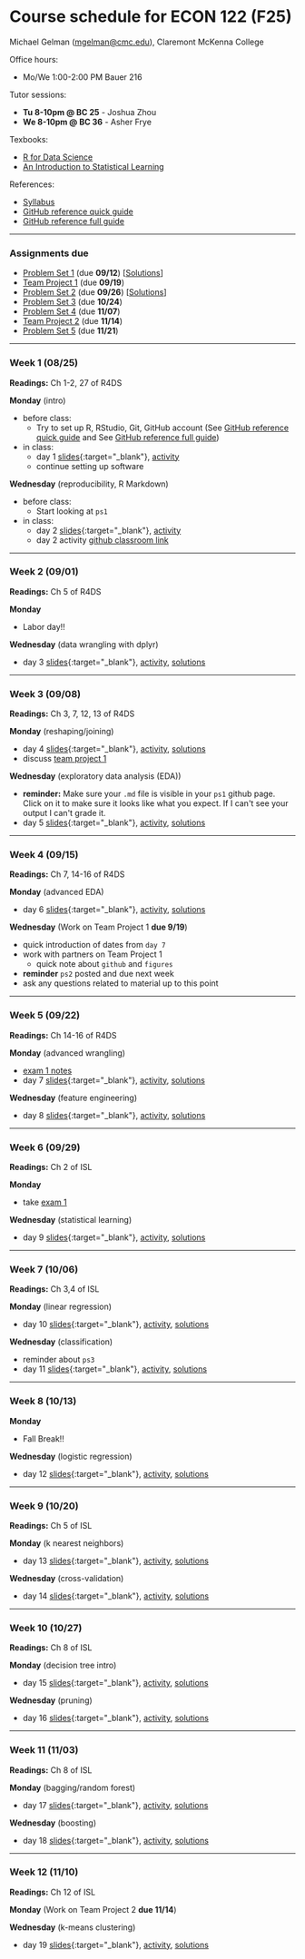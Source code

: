 Course schedule for ECON 122 (F25)
================

Michael Gelman (<mgelman@cmc.edu>), Claremont McKenna College

Office hours:

- Mo/We 1:00-2:00 PM Bauer 216

Tutor sessions:

- **Tu 8-10pm @ BC 25** - Joshua Zhou
- **We 8-10pm @ BC 36** - Asher Frye 

Texbooks:

- [R for Data Science](http://r4ds.had.co.nz/)
- [An Introduction to Statistical Learning](https://hastie.su.domains/ISLR2/ISLRv2_corrected_June_2023.pdf.download.html)

References:

-   [Syllabus](ECON122_F2025_DataScience_StatisticalLearning.pdf)
-   [GitHub reference quick guide](https://github.com/econ122-f25/github-classroom-for-students)
-   [GitHub reference full guide ](https://happygitwithr.com/index.html)

------------------------------------------------------------------------
### Assignments due

- [Problem Set 1](https://classroom.github.com/a/J4eNmuB-) (due **09/12**) [[Solutions](ps/ps1_sol.html)]
- [Team Project 1](https://classroom.github.com/a/4_Pc2W__) (due **09/19**)
- [Problem Set 2](https://classroom.github.com/a/GRFxBibn) (due **09/26**) [[Solutions](ps/ps2_sol.html)]
- [Problem Set 3](https://classroom.github.com/a/hggzh6-a) (due **10/24**)
- [Problem Set 4]() (due **11/07**)
- [Team Project 2]() (due **11/14**)
- [Problem Set 5]() (due **11/21**)

------------------------------------------------------------------------

### Week 1 (08/25)

**Readings:** Ch 1-2, 27 of R4DS

**Monday** (intro) 
-   before class:
    - Try to set up R, RStudio, Git, GitHub account (See [GitHub reference quick guide](https://github.com/econ122-f25/github-classroom-for-students) and See [GitHub reference full guide](https://happygitwithr.com/index.html))
-   in class: 
    -   day 1 [slides](slides/day1.html){:target="_blank"}, [activity](activity/day1_activity.Rmd) 
    -   continue setting up software

**Wednesday** (reproducibility, R Markdown)
-   before class:
    -   Start looking at `ps1`
-   in class: 
    -   day 2 [slides](slides/day2.html){:target="_blank"}, [activity](activity/day2_activity.Rmd) 
    -   day 2 activity [github classroom link](https://classroom.github.com/a/GWld0A2q)
    
------------------------------------------------------------------------
### Week 2 (09/01)

**Readings:**  Ch 5 of R4DS

**Monday** 
  - Labor day!!

**Wednesday** (data wrangling with dplyr)
  -   day 3 [slides](slides/day3.html){:target="_blank"}, [activity](activity/day3_activity.Rmd), [solutions](activity/sol/day3_activity_sol.md)
  
------------------------------------------------------------------------
### Week 3 (09/08)

**Readings:**  Ch 3, 7, 12, 13 of R4DS

**Monday** (reshaping/joining)
  -   day 4 [slides](slides/day4.html){:target="_blank"}, [activity](activity/day4_activity.Rmd), [solutions](activity/sol/day4_activity_sol.md)
  -   discuss [team project 1](https://github.com/econ122/tp1)

**Wednesday** (exploratory data analysis (EDA))
  -   **reminder:** Make sure your `.md` file is visible in your `ps1` github page. Click on it to make sure it looks like what you expect. If I can't see your output I can't grade it.
  -   day 5 [slides](slides/day5.html){:target="_blank"}, [activity](activity/day5_activity.Rmd), [solutions](activity/sol/day5_activity_sol.html)

------------------------------------------------------------------------
### Week 4 (09/15)

**Readings:**  Ch 7, 14-16 of R4DS

**Monday** (advanced EDA)
  -   day 6 [slides](slides/day6.html){:target="_blank"}, [activity](activity/day6_activity.Rmd), [solutions](activity/sol/day6_activity_sol.html)
    
**Wednesday** (Work on Team Project 1 **due 9/19**)
  -   quick introduction of dates from `day 7`
  -   work with partners on Team Project 1
      - quick note about `github` and `figures`
  -   **reminder** `ps2` posted and due next week
  -   ask any questions related to material up to this point

------------------------------------------------------------------------
### Week 5 (09/22)

**Readings:**  Ch 14-16 of R4DS

**Monday** (advanced wrangling)
  -  [exam 1 notes](exam1_notes.md)
  -   day 7 [slides](slides/day7.html){:target="_blank"}, [activity](activity/day7_activity.Rmd), [solutions](activity/sol/day7_activity_sol.html)

**Wednesday** (feature engineering)
  -   day 8 [slides](slides/day8.html){:target="_blank"}, [activity](activity/day8_activity.Rmd), [solutions](activity/sol/day8_activity_sol.html)

------------------------------------------------------------------------
### Week 6 (09/29)

**Readings:**  Ch 2 of ISL

**Monday** 
  -   take [exam 1](MT1_summary.md)

**Wednesday** (statistical learning)
  -   day 9 [slides](slides/day9.html){:target="_blank"}, [activity](activity/day9_activity.Rmd), [solutions](activity/sol/day9_activity_sol.html)

------------------------------------------------------------------------
### Week 7 (10/06)

**Readings:**  Ch 3,4 of ISL

**Monday** (linear regression)
  -   day 10 [slides](slides/day10.html){:target="_blank"}, [activity](activity/day10_activity.Rmd), [solutions](activity/sol/day10_activity_sol.html)

**Wednesday** (classification)
  -  reminder about `ps3`
  -   day 11 [slides](slides/day11.html){:target="_blank"}, [activity](activity/day11_activity.Rmd), [solutions](activity/sol/day11_activity_sol.html)
    
------------------------------------------------------------------------
### Week 8 (10/13)

**Monday**
  - Fall Break!!
  
**Wednesday** (logistic regression)
  -   day 12 [slides](slides/day12.html){:target="_blank"}, [activity](activity/day12_activity.Rmd), [solutions](activity/sol/day12_activity_sol.html)

------------------------------------------------------------------------
### Week 9 (10/20)

**Readings:**  Ch 5 of ISL

**Monday** (k nearest neighbors)
  -   day 13 [slides](slides/day13.html){:target="_blank"}, [activity](activity/day13_activity.Rmd), [solutions](activity/sol/day13_activity_sol.html)
  
**Wednesday** (cross-validation)
  -   day 14 [slides](slides/day14.html){:target="_blank"}, [activity](activity/day14_activity.Rmd), [solutions](activity/sol/day14_activity_sol.html)

------------------------------------------------------------------------
### Week 10 (10/27)

**Readings:**  Ch 8 of ISL

**Monday** (decision tree intro)
  -   day 15 [slides](slides/day15.html){:target="_blank"}, [activity](activity/day15_activity.Rmd), [solutions](activity/sol/day15_activity_sol.html)
  
**Wednesday** (pruning)
  -   day 16 [slides](slides/day16.html){:target="_blank"}, [activity](activity/day16_activity.Rmd), [solutions](activity/sol/day16_activity_sol.html)

------------------------------------------------------------------------
### Week 11 (11/03)

**Readings:**  Ch 8 of ISL

**Monday** (bagging/random forest)
  -   day 17 [slides](slides/day17.html){:target="_blank"}, [activity](activity/day17_activity.Rmd), [solutions](activity/sol/day17_activity_sol.html)
  
**Wednesday** (boosting)
  -   day 18 [slides](slides/day18.html){:target="_blank"}, [activity](activity/day18_activity.Rmd), [solutions](activity/sol/day18_activity_sol.html)

------------------------------------------------------------------------
### Week 12 (11/10)

**Readings:**  Ch 12 of ISL

**Monday** (Work on Team Project 2 **due 11/14**)

**Wednesday** (k-means clustering)
  -   day 19 [slides](slides/day19.html){:target="_blank"}, [activity](activity/day19_activity.Rmd), [solutions](activity/sol/day19_activity_sol.html)
